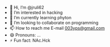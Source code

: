 - 👋 Hi, I’m @jruli62
- 👀 I’m interested in hacking 
- 🌱 I’m currently learning phyton 
- 💞️ I’m looking to collaborate on programming 
- 📫 How to reach me E-mail 003yps@gmail.com
- 😄 Pronouns: ...
- ⚡ Fun fact: NAc.Hck

<!---
jruli62/jruli62 is a ✨ special ✨ repository because its `README.md` (this file) appears on your GitHub profile.
You can click the Preview link to take a look at your changes.
--->
